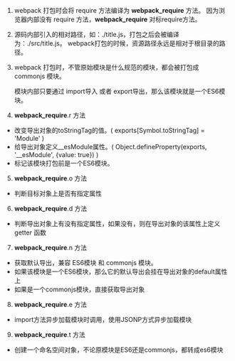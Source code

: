 1. webpack 打包时会将 require 方法编译为 __webpack_require__ 方法。
   因为浏览器内部没有 require 方法，__webpack_require__ 对标require方法。

2. 源码内部引入的相对路径，如：./title.js，打包之后会被编译为：./src/title.js。
   webpack打包的时候，资源路径永远是相对于根目录的路径。
  
3. webpack 打包时，不管原始模块是什么规范的模块，都会被打包成 commonjs 模块。
   
   模块内部只要通过 import导入 或者 export导出，那么该模块就是一个ES6模块。

4. __webpack_require__.r 方法
- 改变导出对象的toStringTag的值。( exports[Symbol.toStringTag] = 'Module' )
- 给导出对象定义__esModule属性。( Object.defineProperty(exports, '__esModule', {value: true}) )
- 标记该模块打包前是一个ES6模块。

5. __webpack_require__.o 方法
- 判断目标对象上是否有指定属性

6. __webpack_require__.d 方法
- 判断导出对象上有没有指定属性，如果没有，则在导出对象的该属性上定义 getter 函数

7. __webpack_require__.n 方法
- 获取默认导出，兼容 ES6模块 和 commonjs 模块。
- 如果该模块是一个ES6模块，那么它的默认导出会挂在导出对象的default属性上
- 如果是一个commonjs模块，直接获取导出对象

8. __webpack_require__.e 方法
- import方法异步加载模块时调用，使用JSONP方式异步加载模块

9. __webpack_require__.t 方法
- 创建一个命名空间对象，不论原模块是ES6还是commonjs，都转成es6模块
